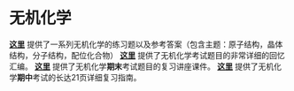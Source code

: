 # 无机化学
**[这里](https://github.com/ShaoXueZu/XJTU-Young-Gifted-Program-Study-group/tree/main/%E8%AF%BE%E7%A8%8B%E8%B5%84%E6%96%99/%E6%97%A0%E6%9C%BA%E5%8C%96%E5%AD%A6/%E6%97%A0%E6%9C%BA%E5%8C%96%E5%AD%A6%E8%87%AA%E4%B8%BB%E7%BB%83%E4%B9%A0)** 提供了一系列无机化学的练习题以及参考答案（包含主题：原子结构，晶体结构，分子结构，配位化合物）
**[这里](https://github.com/ShaoXueZu/XJTU-Young-Gifted-Program-Study-group/blob/main/%E8%AF%BE%E7%A8%8B%E8%B5%84%E6%96%99/%E6%97%A0%E6%9C%BA%E5%8C%96%E5%AD%A6/%E3%80%90%E5%B0%91%E5%AD%A6%E7%BB%84%E3%80%91%E6%97%A0%E6%9C%BA%E8%80%83%E8%AF%95%E9%A2%98%E5%9B%9E%E5%BF%86%E6%B1%87%E7%BC%96.pdf)** 提供了无机化学考试题目的非常详细的回忆汇编。
**[这里](https://github.com/ShaoXueZu/XJTU-Young-Gifted-Program-Study-group/blob/main/%E8%AF%BE%E7%A8%8B%E8%B5%84%E6%96%99/%E6%97%A0%E6%9C%BA%E5%8C%96%E5%AD%A6/Lecture.pdf)** 提供了无机化学**期末**考试题目的复习讲座课件。
**[这里](https://github.com/ShaoXueZu/XJTU-Young-Gifted-Program-Study-group/blob/main/%E8%AF%BE%E7%A8%8B%E8%B5%84%E6%96%99/%E6%97%A0%E6%9C%BA%E5%8C%96%E5%AD%A6/%E3%80%90%E5%B0%91%E5%AD%A6%E7%BB%84%E3%80%91%E5%8C%96%E5%AD%A6%E6%9C%9F%E4%B8%AD%E5%A4%8D%E4%B9%A0%E8%B5%84%E6%96%99.pdf)** 提供了无机化学**期中**考试的长达21页详细复习指南。
